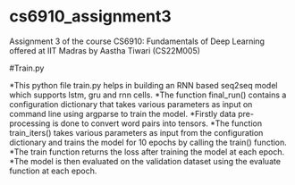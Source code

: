 # cs6910_assignment3
Assignment 3 of the course CS6910: Fundamentals of Deep Learning offered at IIT Madras by Aastha Tiwari (CS22M005)

#Train.py

*This python file train.py helps in building an RNN based seq2seq model which supports lstm, gru and rnn cells.
*The function final_run() contains a configuration dictionary that takes various parameters as input on command line using argparse to train the model.
*Firstly data pre-processing is done to convert word pairs into tensors.
*The function train_iters() takes various parameters as input from the configuration dictionary and trains the model for 10 epochs by calling the train() function. 
*The train function returns the loss after training the model at each epoch.
*The model is then evaluated on the validation dataset using the evaluate function at each epoch.



